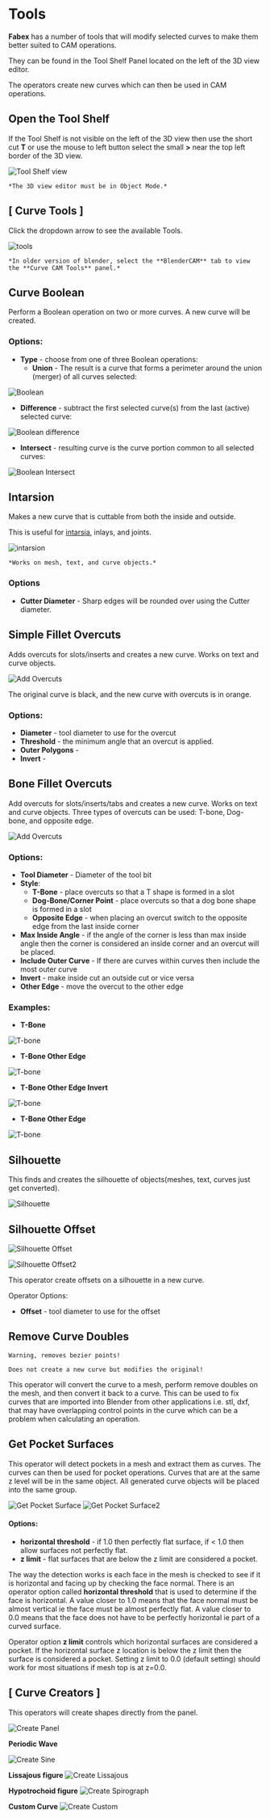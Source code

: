 # Tools

**Fabex** has a number of tools that will modify selected curves to make them better suited to CAM operations. 

They can be found in the Tool Shelf Panel located on the left of the 3D view editor. 

The operators create new curves which can then be used in CAM operations.

## Open the Tool Shelf
If the Tool Shelf is not visible on the left of the 3D view then use the short cut **T** or use the mouse to left button select the small **>** near the top left border of the 3D view. 

![Tool Shelf view](_static/OpenToolShelf.png) 

```{note}
*The 3D view editor must be in Object Mode.*
```

## [ Curve Tools ]
Click the dropdown arrow to see the available Tools.

![tools](_static/CurveToolsPanel.png)

```{note}
*In older version of blender, select the **BlenderCAM** tab to view the **Curve CAM Tools** panel.*
```

## Curve Boolean
Perform a Boolean operation on two or more curves. A new curve will be created.

### Options:
- **Type** - choose from one of three Boolean operations:
  - **Union** - The result is a curve that forms a perimeter around the union (merger) of all curves selected:

![Boolean](_static/bool_union.png)

  - **Difference** - subtract the first selected curve(s) from the last (active) selected curve:

![Boolean difference](_static/bool_dif.png)

  - **Intersect** - resulting curve is the curve portion common to all selected curves:

![Boolean Intersect](_static/bool_inter.png)

## Intarsion
Makes a new curve that is cuttable from both the inside and outside. 

This is useful for [intarsia](https://en.wikipedia.org/wiki/Intarsia), inlays, and joints.  

![intarsion](_static/intarsion.png)

```{note}
*Works on mesh, text, and curve objects.*
```

### Options
- **Cutter Diameter** - Sharp edges will be rounded over using the Cutter diameter.

## Simple Fillet Overcuts
Adds overcuts for slots/inserts and creates a new curve. Works on text and curve objects.

![Add Overcuts](_static/SimpleFilletOvercuts.png)

The original curve is black, and the new curve with overcuts is in orange.

### Options:
  * **Diameter** - tool diameter to use for the overcut
  * **Threshold** - the minimum angle that an overcut is applied. 
  * **Outer Polygons** -
  * **Invert** - 

## Bone Fillet Overcuts
Add overcuts for slots/inserts/tabs and creates a new curve. Works on text and curve objects.  Three types of overcuts can be used: T-bone, Dog-bone, and opposite edge.

![Add Overcuts](_static/overcut_db.png)

### Options:
- **Tool Diameter** - Diameter of the tool bit
- **Style**:
  - **T-Bone** - place overcuts so that a T shape is formed in a slot
  - **Dog-Bone/Corner Point** - place overcuts so that a dog bone shape is formed in a slot
  - **Opposite Edge** - when placing an overcut switch to the opposite edge from the last inside corner
- **Max Inside Angle** - if the angle of the corner is less than max inside angle then the corner is considered an inside corner and an overcut will be placed. 
- **Include Outer Curve** - If there are curves within curves then include the most outer curve
- **Invert** - make inside cut an outside cut or vice versa 
- **Other Edge** - move the overcut to the other edge

### Examples:

- **T-Bone**

![T-bone](_static/overcut_tbone.png)

- **T-Bone Other Edge**

![T-bone](_static/overcut_tbone_oe.png)

- **T-Bone Other Edge Invert**

![T-bone](_static/overcut_tbone_oe_inv.png)

- **T-Bone Other Edge**

![T-bone](_static/overcut_tbone_oe_2.png)


## Silhouette 
This finds and creates the silhouette of objects(meshes, text, curves just get converted).

![Silhouette](_static/silhouette.png)

## Silhouette Offset
![Silhouette Offset](_static/silhouette_offset.png)

![Silhouette Offset2](_static/silhouette_offset2.png)

This operator create offsets on a silhouette in a new curve.

Operator Options:
  * **Offset** - tool diameter to use for the offset

## Remove Curve Doubles
```{note}
Warning, removes bezier points! 

Does not create a new curve but modifies the original!
```

This operator will convert the curve to a mesh, perform remove doubles on the mesh, and then convert it back to a curve.  This can be used to fix curves that are imported into Blender from other applications i.e. stl, dxf, that may have overlapping control points in the curve which can be a problem when calculating an operation.

## Get Pocket Surfaces
This operator will detect pockets in a mesh and extract them as curves.  The curves can then be used for pocket operations.  Curves that are at the same z level will be in the same object.  All generated curve objects will be placed into the same group.

![Get Pocket Surface](_static/get_pocket2.png)
![Get Pocket Surface2](_static/get_pocket.png)

#### Options:
  * **horizontal threshold** - if 1.0 then perfectly flat surface, if < 1.0 then allow surfaces not perfectly flat.
  * **z limit** - flat surfaces that are below the z limit are considered a pocket.

The way the detection works is each face in the mesh is checked to see if it is horizontal and facing up by checking the face normal.  There is an operator option called **horizontal threshold** that is used to determine if the face is horizontal.  A value closer to 1.0 means that the face normal must be almost vertical ie the face must be almost perfectly flat. A value closer to 0.0 means that the face does not have to be perfectly horizontal ie part of a curved surface.

Operator option **z limit** controls which horizontal surfaces are considered a pocket.  If the horizontal surface z location is below the z limit then the surface is considered a pocket. Setting z limit to 0.0 (default setting) should work for most situations if mesh top is at z=0.0.

## [ Curve Creators ]
This operators will create shapes directly from the panel. 

![Create Panel](_static/CurveCreatorsPanel.png)

**Periodic Wave**

![Create Sine](_static/createsine.png)

**Lissajous figure**
![Create Lissajous](_static/createlissajous.png)

**Hypotrochoid figure**
![Create Spirograph](_static/createspiro.png)

**Custom Curve**
![Create Custom](_static/createcustum.png)

